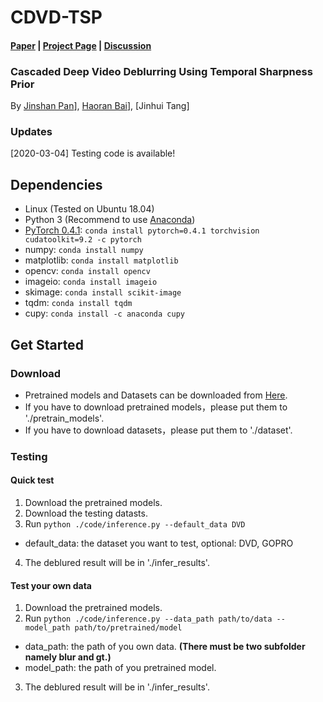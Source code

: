 # CDVD-TSP
#### [Paper](https://github.com/csbhr/CDVD-TSP) | [Project Page](https://github.com/csbhr/CDVD-TSP) | [Discussion](https://github.com/csbhr/CDVD-TSP)
### Cascaded Deep Video Deblurring Using Temporal Sharpness Prior
By [Jinshan Pan](https://jspan.github.io/)], [Haoran Bai](https://csbhr.github.io/)], [Jinhui Tang]

### Updates
[2020-03-04] Testing code is available!

## Dependencies

- Linux (Tested on Ubuntu 18.04)
- Python 3 (Recommend to use [Anaconda](https://www.anaconda.com/download/#linux))
- [PyTorch 0.4.1](https://pytorch.org/): `conda install pytorch=0.4.1 torchvision cudatoolkit=9.2 -c pytorch`
- numpy: `conda install numpy`
- matplotlib: `conda install matplotlib`
- opencv: `conda install opencv`
- imageio: `conda install imageio`
- skimage: `conda install scikit-image`
- tqdm: `conda install tqdm`
- cupy: `conda install -c anaconda cupy`

## Get Started

### Download
- Pretrained models and Datasets can be downloaded from [Here](https://drive.google.com/drive/folders/1lw_1jITafEQ9DvMys_S6aYwtNApYKWsz?usp=sharing).
- If you have to download pretrained models，please put them to './pretrain_models'.
- If you have to download datasets，please put them to './dataset'.

### Testing

#### Quick test
1. Download the pretrained models.
2. Download the testing datasts.
3. Run `python ./code/inference.py --default_data DVD`
  - default_data: the dataset you want to test, optional: DVD, GOPRO
4. The deblured result will be in './infer_results'.

#### Test your own data
1. Download the pretrained models.
2. Run `python ./code/inference.py --data_path path/to/data --model_path path/to/pretrained/model`
  - data_path: the path of you own data. **(There must be two subfolder namely blur and gt.)**
  - model_path: the path of you pretrained model.
3. The deblured result will be in './infer_results'.
